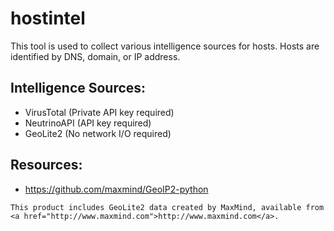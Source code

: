 # hostintel

This tool is used to collect various intelligence sources for hosts.
Hosts are identified by DNS, domain, or IP address.

## Intelligence Sources:

   - VirusTotal (Private API key required)
   - NeutrinoAPI (API key required)
   - GeoLite2 (No network I/O required)

## Resources:

   - https://github.com/maxmind/GeoIP2-python

```
This product includes GeoLite2 data created by MaxMind, available from
<a href="http://www.maxmind.com">http://www.maxmind.com</a>.
```
   



